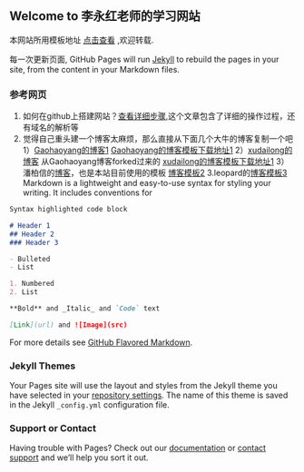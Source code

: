 ## Welcome to 李永红老师的学习网站

本网站所用模板地址 [点击查看](https://github.com/cuteftp/cuteftp.github.io/) ,欢迎转载.

每一次更新页面, GitHub Pages will run [Jekyll](https://jekyllrb.com/) to rebuild the pages in your site, from the content in your Markdown files.

### 参考网页

1.  如何在github上搭建网站？[查看详细步骤](https://www.cnblogs.com/camille666/p/how_to_build_website_at_github.html/),这个文章包含了详细的操作过程，还有域名的解析等
2.  觉得自己重头建一个博客太麻烦，那么直接从下面几个大牛的博客复制一个吧
1）[Gaohaoyang的博客1](https://gaohaoyang.github.io/)
   [Gaohaoyang的博客模板下载地址1](https://github.com/gaohaoyang/gaohaoyang.github.io)
2）[xudailong的博客](https://643435675.github.io/) 从Gaohaoyang博客forked过来的 
[xudailong的博客模板下载地址1](https://github.com/643435675/643435675.github.io/)
3）潘柏信的[博客](http://baixin.io/)，也是本站目前使用的模板
  [博客模板2](https://github.com/leopardpan/leopardpan.github.io)
3.leopard的[博客模板3](https://github.com/MengZheK/kangblog.github.io)
Markdown is a lightweight and easy-to-use syntax for styling your writing. It includes conventions for

```markdown
Syntax highlighted code block

# Header 1
## Header 2
### Header 3

- Bulleted
- List

1. Numbered
2. List

**Bold** and _Italic_ and `Code` text

[Link](url) and ![Image](src)
```

For more details see [GitHub Flavored Markdown](https://guides.github.com/features/mastering-markdown/).

### Jekyll Themes

Your Pages site will use the layout and styles from the Jekyll theme you have selected in your [repository settings](https://github.com/cuteftp/cuteftp.github.io/settings). The name of this theme is saved in the Jekyll `_config.yml` configuration file.

### Support or Contact

Having trouble with Pages? Check out our [documentation](https://help.github.com/categories/github-pages-basics/) or [contact support](https://github.com/contact) and we’ll help you sort it out.
